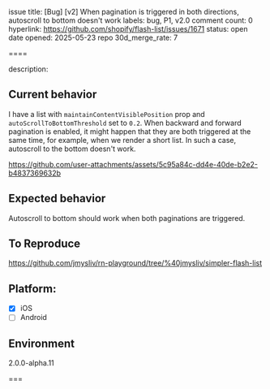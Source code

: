 issue title: [Bug] [v2] When pagination is triggered in both directions, autoscroll to bottom doesn't work
labels: bug, P1, v2.0
comment count: 0
hyperlink: https://github.com/shopify/flash-list/issues/1671
status: open
date opened: 2025-05-23
repo 30d_merge_rate: 7

====

description:
<!-- Thanks for taking the time to fill out this bug report!

If this is not a bug report, please use other relevant channels:
- [Create a feature proposal on Discussions](https://github.com/Shopify/flash-list/discussions/new)
- [Chat with others in the #flash-list channel on Shopify React Native Open Source Discord](https://discord.com/channels/928252803867107358/986654488326701116)

Before you proceed:

- Make sure you are on latest versions of the FlashList package.
- If you are having an issue with your machine or build tools, the issue belongs on another repository as that is outside of the scope of FlashList. -->

## Current behavior

<!-- What code are you running and what is happening? Include a screenshot or video if it's a UI related issue. -->

I have a list with `maintainContentVisiblePosition` prop and `autoScrollToBottomThreshold` set to `0.2`. When backward and forward pagination is enabled, it might happen that they are both triggered at the same time, for example, when we render a short list. In such a case, autoscroll to the bottom doesn't work.

https://github.com/user-attachments/assets/5c95a84c-dd4e-40de-b2e2-b4837369632b

## Expected behavior

<!-- What do you expect to happen instead? -->

Autoscroll to bottom should work when both paginations are triggered.

## To Reproduce

<!-- Please provide a way to reproduce the problem if it's possible. Use the fixture app to create an example that reproduces the bug and provide a link to a GitHub repository under your username. -->

https://github.com/jmysliv/rn-playground/tree/%40jmysliv/simpler-flash-list

## Platform:

- [x] iOS
- [ ] Android

## Environment

<!-- What is the exact version of @shopify/flash-list that you are using? -->

2.0.0-alpha.11


===

